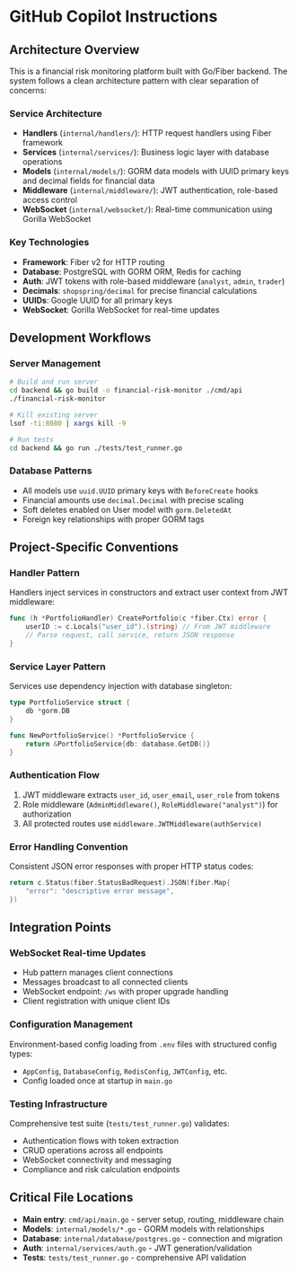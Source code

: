# GitHub Copilot Instructions

## Architecture Overview

This is a financial risk monitoring platform built with Go/Fiber backend. The system follows a clean architecture pattern with clear separation of concerns:

### Service Architecture
- **Handlers** (`internal/handlers/`): HTTP request handlers using Fiber framework
- **Services** (`internal/services/`): Business logic layer with database operations
- **Models** (`internal/models/`): GORM data models with UUID primary keys and decimal fields for financial data
- **Middleware** (`internal/middleware/`): JWT authentication, role-based access control
- **WebSocket** (`internal/websocket/`): Real-time communication using Gorilla WebSocket

### Key Technologies
- **Framework**: Fiber v2 for HTTP routing
- **Database**: PostgreSQL with GORM ORM, Redis for caching
- **Auth**: JWT tokens with role-based middleware (`analyst`, `admin`, `trader`)
- **Decimals**: `shopspring/decimal` for precise financial calculations
- **UUIDs**: Google UUID for all primary keys
- **WebSocket**: Gorilla WebSocket for real-time updates

## Development Workflows

### Server Management
```bash
# Build and run server
cd backend && go build -o financial-risk-monitor ./cmd/api
./financial-risk-monitor

# Kill existing server
lsof -ti:8080 | xargs kill -9

# Run tests
cd backend && go run ./tests/test_runner.go
```

### Database Patterns
- All models use `uuid.UUID` primary keys with `BeforeCreate` hooks
- Financial amounts use `decimal.Decimal` with precise scaling
- Soft deletes enabled on User model with `gorm.DeletedAt`
- Foreign key relationships with proper GORM tags

## Project-Specific Conventions

### Handler Pattern
Handlers inject services in constructors and extract user context from JWT middleware:
```go
func (h *PortfolioHandler) CreatePortfolio(c *fiber.Ctx) error {
    userID := c.Locals("user_id").(string) // From JWT middleware
    // Parse request, call service, return JSON response
}
```

### Service Layer Pattern
Services use dependency injection with database singleton:
```go
type PortfolioService struct {
    db *gorm.DB
}

func NewPortfolioService() *PortfolioService {
    return &PortfolioService{db: database.GetDB()}
}
```

### Authentication Flow
1. JWT middleware extracts `user_id`, `user_email`, `user_role` from tokens
2. Role middleware (`AdminMiddleware()`, `RoleMiddleware("analyst")`) for authorization
3. All protected routes use `middleware.JWTMiddleware(authService)`

### Error Handling Convention
Consistent JSON error responses with proper HTTP status codes:
```go
return c.Status(fiber.StatusBadRequest).JSON(fiber.Map{
    "error": "descriptive error message",
})
```

## Integration Points

### WebSocket Real-time Updates
- Hub pattern manages client connections
- Messages broadcast to all connected clients
- WebSocket endpoint: `/ws` with proper upgrade handling
- Client registration with unique client IDs

### Configuration Management
Environment-based config loading from `.env` files with structured config types:
- `AppConfig`, `DatabaseConfig`, `RedisConfig`, `JWTConfig`, etc.
- Config loaded once at startup in `main.go`

### Testing Infrastructure
Comprehensive test suite (`tests/test_runner.go`) validates:
- Authentication flows with token extraction
- CRUD operations across all endpoints
- WebSocket connectivity and messaging
- Compliance and risk calculation endpoints

## Critical File Locations
- **Main entry**: `cmd/api/main.go` - server setup, routing, middleware chain
- **Models**: `internal/models/*.go` - GORM models with relationships
- **Database**: `internal/database/postgres.go` - connection and migration
- **Auth**: `internal/services/auth.go` - JWT generation/validation
- **Tests**: `tests/test_runner.go` - comprehensive API validation
